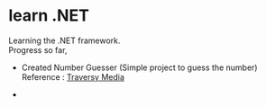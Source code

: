 # learn .NET

Learning the .NET framework.<br>
Progress so far,<br>

- Created Number Guesser (Simple project to guess the number)<br>
  Reference : [Traversy Media](https://www.youtube.com/watch?v=GcFJjpMFJvI) 
  
- 
